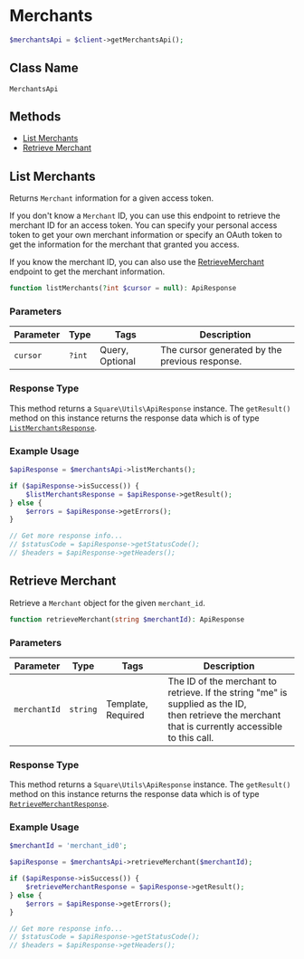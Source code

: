 # Merchants

```php
$merchantsApi = $client->getMerchantsApi();
```

## Class Name

`MerchantsApi`

## Methods

* [List Merchants](/doc/merchants.md#list-merchants)
* [Retrieve Merchant](/doc/merchants.md#retrieve-merchant)

## List Merchants

Returns `Merchant` information for a given access token.

If you don't know a `Merchant` ID, you can use this endpoint to retrieve the merchant ID for an access token.
You can specify your personal access token to get your own merchant information or specify an OAuth token
to get the information for the  merchant that granted you access.

If you know the merchant ID, you can also use the [RetrieveMerchant](#endpoint-merchants-retrievemerchant)
endpoint to get the merchant information.

```php
function listMerchants(?int $cursor = null): ApiResponse
```

### Parameters

| Parameter | Type | Tags | Description |
|  --- | --- | --- | --- |
| `cursor` | `?int` | Query, Optional | The cursor generated by the previous response. |

### Response Type

This method returns a `Square\Utils\ApiResponse` instance. The `getResult()` method on this instance returns the response data which is of type [`ListMerchantsResponse`](/doc/models/list-merchants-response.md).

### Example Usage

```php
$apiResponse = $merchantsApi->listMerchants();

if ($apiResponse->isSuccess()) {
    $listMerchantsResponse = $apiResponse->getResult();
} else {
    $errors = $apiResponse->getErrors();
}

// Get more response info...
// $statusCode = $apiResponse->getStatusCode();
// $headers = $apiResponse->getHeaders();
```

## Retrieve Merchant

Retrieve a `Merchant` object for the given `merchant_id`.

```php
function retrieveMerchant(string $merchantId): ApiResponse
```

### Parameters

| Parameter | Type | Tags | Description |
|  --- | --- | --- | --- |
| `merchantId` | `string` | Template, Required | The ID of the merchant to retrieve. If the string "me" is supplied as the ID,<br>then retrieve the merchant that is currently accessible to this call. |

### Response Type

This method returns a `Square\Utils\ApiResponse` instance. The `getResult()` method on this instance returns the response data which is of type [`RetrieveMerchantResponse`](/doc/models/retrieve-merchant-response.md).

### Example Usage

```php
$merchantId = 'merchant_id0';

$apiResponse = $merchantsApi->retrieveMerchant($merchantId);

if ($apiResponse->isSuccess()) {
    $retrieveMerchantResponse = $apiResponse->getResult();
} else {
    $errors = $apiResponse->getErrors();
}

// Get more response info...
// $statusCode = $apiResponse->getStatusCode();
// $headers = $apiResponse->getHeaders();
```

